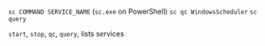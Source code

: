 `sc COMMAND SERVICE_NAME` (`sc.exe` on PowerShell)
`sc qc WindowsScheduler`
`sc query`

`start`, 
`stop`, 
`qc`, 
`query`, lists services